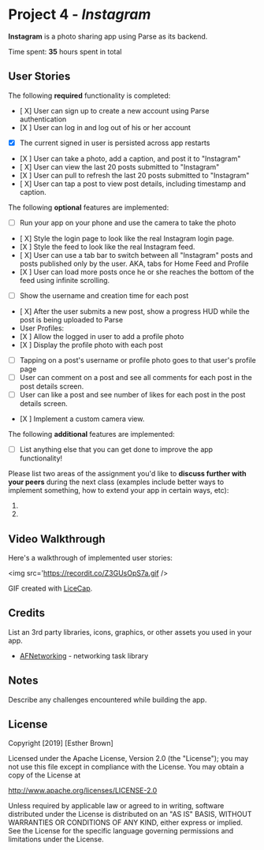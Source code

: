 # Project 4 - *Instagram*

**Instagram** is a photo sharing app using Parse as its backend.

Time spent: **35** hours spent in total

## User Stories

The following **required** functionality is completed:

- [ X] User can sign up to create a new account using Parse authentication
- [X ] User can log in and log out of his or her account
- [X] The current signed in user is persisted across app restarts
- [X ] User can take a photo, add a caption, and post it to "Instagram"
- [ X] User can view the last 20 posts submitted to "Instagram"
- [X ] User can pull to refresh the last 20 posts submitted to "Instagram"
- [ X] User can tap a post to view post details, including timestamp and caption.

The following **optional** features are implemented:

- [ ] Run your app on your phone and use the camera to take the photo
- [ X] Style the login page to look like the real Instagram login page.
- [X ] Style the feed to look like the real Instagram feed.
- [ X] User can use a tab bar to switch between all "Instagram" posts and posts published only by the user. AKA, tabs for Home Feed and Profile
- [X ] User can load more posts once he or she reaches the bottom of the feed using infinite scrolling.
- [ ] Show the username and creation time for each post
- [ X] After the user submits a new post, show a progress HUD while the post is being uploaded to Parse
- User Profiles:
- [X ] Allow the logged in user to add a profile photo
- [X ] Display the profile photo with each post
- [ ] Tapping on a post's username or profile photo goes to that user's profile page
- [ ] User can comment on a post and see all comments for each post in the post details screen.
- [ ] User can like a post and see number of likes for each post in the post details screen.
- [X ] Implement a custom camera view.

The following **additional** features are implemented:

- [ ] List anything else that you can get done to improve the app functionality!

Please list two areas of the assignment you'd like to **discuss further with your peers** during the next class (examples include better ways to implement something, how to extend your app in certain ways, etc):

1.
2.

## Video Walkthrough

Here's a walkthrough of implemented user stories:

<img src='https://recordit.co/Z3GUsOpS7a.gif />

GIF created with [LiceCap](http://www.cockos.com/licecap/).

## Credits

List an 3rd party libraries, icons, graphics, or other assets you used in your app.

- [AFNetworking](https://github.com/AFNetworking/AFNetworking) - networking task library


## Notes

Describe any challenges encountered while building the app.

## License

Copyright [2019] [Esther Brown]

Licensed under the Apache License, Version 2.0 (the "License");
you may not use this file except in compliance with the License.
You may obtain a copy of the License at

http://www.apache.org/licenses/LICENSE-2.0

Unless required by applicable law or agreed to in writing, software
distributed under the License is distributed on an "AS IS" BASIS,
WITHOUT WARRANTIES OR CONDITIONS OF ANY KIND, either express or implied.
See the License for the specific language governing permissions and
limitations under the License.
